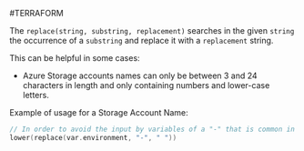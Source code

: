 #TERRAFORM 

The `replace(string, substring, replacement)` searches in the given `string` the occurrence of a `substring` and replace it with a `replacement` string. 


This can be helpful in some cases: 

* Azure Storage accounts names can only be between 3 and 24 characters in length and only containing numbers and lower-case letters. 

Example of usage for a Storage Account Name: 
```c
// In order to avoid the input by variables of a "-" that is common in environment names
lower(replace(var.environment, "-", " "))
```